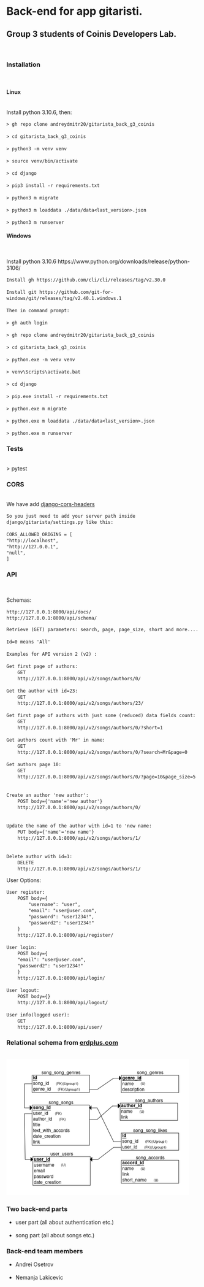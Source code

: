 <h1> Back-end for app gitaristi. </h1>
<h2> Group 3 students of Coinis Developers Lab. </h2>
<br>

<h3> Installation </h3>
<br>
<h4> Linux </h4>
<br>
    Install python 3.10.6, then:

    > gh repo clone andreydmitr20/gitarista_back_g3_coinis

    > cd gitarista_back_g3_coinis

    > python3 -m venv venv

    > source venv/bin/activate

    > cd django

    > pip3 install -r requirements.txt

    > python3 m migrate

    > python3 m loaddata ./data/data<last_version>.json

    > python3 m runserver

<h4> Windows </h4>
<br>
<p>
    Install python 3.10.6 https://www.python.org/downloads/release/python-3106/

    Install gh https://github.com/cli/cli/releases/tag/v2.30.0

    Install git https://github.com/git-for-windows/git/releases/tag/v2.40.1.windows.1

    Then in command prompt:

    > gh auth login

    > gh repo clone andreydmitr20/gitarista_back_g3_coinis

    > cd gitarista_back_g3_coinis

    > python.exe -m venv venv

    > venv\Scripts\activate.bat

    > cd django

    > pip.exe install -r requirements.txt

    > python.exe m migrate

    > python.exe m loaddata ./data/data<last_version>.json

    > python.exe m runserver

</p>
<h3> Tests </h3>
<br>
    > pytest

<h3> CORS </h3>
<br>
    We have add <a href="https://github.com/adamchainz/django-cors-headers">django-cors-headers</a>

    So you just need to add your server path inside
    django/gitarista/settings.py like this:

    CORS_ALLOWED_ORIGINS = [
    "http://localhost",
    "http://127.0.0.1",
    "null",
    ]

<h3> API </h3>
<br>

<p>
    Schemas:

    http://127.0.0.1:8000/api/docs/
    http://127.0.0.1:8000/api/schema/

</p>

    Retrieve (GET) parameters: search, page, page_size, short and more....

    Id=0 means 'All'

    Examples for API version 2 (v2) :

    Get first page of authors:
        GET
        http://127.0.0.1:8000/api/v2/songs/authors/0/

    Get the author with id=23:
        GET
        http://127.0.0.1:8000/api/v2/songs/authors/23/

    Get first page of authors with just some (reduced) data fields count:
        GET
        http://127.0.0.1:8000/api/v2/songs/authors/0/?short=1

    Get authors count with 'Mr' in name:
        GET
        http://127.0.0.1:8000/api/v2/songs/authors/0/?search=Mr&page=0

    Get authors page 10:
        GET
        http://127.0.0.1:8000/api/v2/songs/authors/0/?page=10&page_size=5


    Create an author 'new author':
        POST body={'name'='new author'}
        http://127.0.0.1:8000/api/v2/songs/authors/0/


    Update the name of the author with id=1 to 'new name:
        PUT body={'name'='new name'}
        http://127.0.0.1:8000/api/v2/songs/authors/1/


    Delete author with id=1:
        DELETE
        http://127.0.0.1:8000/api/v2/songs/authors/1/

User Options:

    User register:
        POST body={
            "username": "user",
            "email": "user@user.com",
            "password": "user1234!",
            "password2": "user1234!"
        }
        http://127.0.0.1:8000/api/register/

    User login:
        POST body={
        "email": "user@user.com",
        "password2": "user1234!"
        }
        http://127.0.0.1:8000/api/login/

    User logout:
        POST body={}
        http://127.0.0.1:8000/api/logout/

    User info(logged user):
        GET
        http://127.0.0.1:8000/api/user/

<h3> Relational schema from <a href="erdplus.com">erdplus.com</a> </h3>
<br>
<a href="./docs/gitaristi.erdplus">
    <img src="./docs/relational_schema.png" alt="relational schema">
</a>

<h3> Two back-end parts </h3>
    <ul>
        <li> user part (all about authentication etc.)</li>
        <br>
        <li> song part (all about songs etc.)</li>
    </ul>

<h3> Back-end team members </h3>
    <ul>
        <li> Andrei Osetrov </li>
        <br>
        <li> Nemanja Lakicevic </li>
    </ul>
